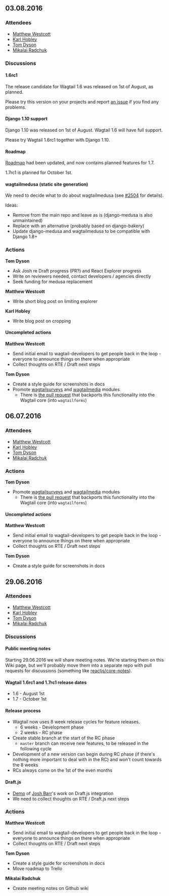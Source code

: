 ## 03.08.2016

### Attendees
* [Matthew Westcott](https://github.com/gasman)
* [Karl Hobley](https://github.com/kaedroho)
* [Tom Dyson](https://github.com/tomdyson)
* [Mikalai Radchuk](https://github.com/m1kola)

### Discussions

#### 1.6rc1

The release candidate for Wagtail 1.6 was released on 1st of August, as planned.

Please try this version on your projects and report [an issue](https://github.com/torchbox/wagtail/issues) if you find any problems.

#### Django 1.10 support

Django 1.10 was released on 1st of August. Wagtail 1.6 will have full support.

Please try Wagtail 1.6rc1 together with Django 1.10.

#### Roadmap

[Roadmap](https://trello.com/b/h9qi3N6V/wagtail-roadmap) had been updated, and now contains planned features for 1.7.

1.7rc1 is planned for October 1st.

#### wagtailmedusa (static site generation)

We need to decide what to do about wagtailmedusa (see [#2504](https://github.com/torchbox/wagtail/issues/2504) for details).

Ideas:
* Remove from the main repo and leave as is (django-medusa is also unmaintained)
* Replace with an alternative (probably based on django-bakery)
* Update django-medusa and wagtailmedusa to be compatible with Django 1.8+

### Actions

**Tom Dyson**
* Ask Josh re Draft progress (PR?) and React Explorer progress
* Write on reviewers needed, contact developers / agencies directly
* Seek funding for medusa replacement

**Matthew Westcott**
* Write short blog post on limiting explorer

**Karl Hobley**
* Write blog post on cropping


#### Uncompleted actions
**Matthew Westcott**
* Send initial email to wagtail-developers to get people back in the loop - everyone to announce things on there when appropriate
* Collect thoughts on RTE / Draft next steps

**Tom Dyson**
* Create a style guide for screenshots in docs
* Promote [wagtailsurveys](https://github.com/torchbox/wagtailsurveys) and [wagtailmedia](https://github.com/torchbox/wagtailmedia) modules
    * There is [the pull request](https://github.com/torchbox/wagtail/pull/2617) that backports this functionality into the Wagtail core (into `wagtailforms`)


## 06.07.2016

### Attendees
* [Matthew Westcott](https://github.com/gasman)
* [Karl Hobley](https://github.com/kaedroho)
* [Tom Dyson](https://github.com/tomdyson)
* [Mikalai Radchuk](https://github.com/m1kola)

### Actions

**Tom Dyson**
* Promote [wagtailsurveys](https://github.com/torchbox/wagtailsurveys) and [wagtailmedia](https://github.com/torchbox/wagtailmedia) modules
    * There is [the pull request](https://github.com/torchbox/wagtail/pull/2617) that backports this functionality into the Wagtail core (into `wagtailforms`)

#### Uncompleted actions
**Matthew Westcott**
* Send initial email to wagtail-developers to get people back in the loop - everyone to announce things on there when appropriate
* Collect thoughts on RTE / Draft next steps

**Tom Dyson**
* Create a style guide for screenshots in docs


## 29.06.2016

### Attendees
* [Matthew Westcott](https://github.com/gasman)
* [Karl Hobley](https://github.com/kaedroho)
* [Tom Dyson](https://github.com/tomdyson)
* [Mikalai Radchuk](https://github.com/m1kola)

### Discussions

#### Public meeting notes

Starting 29.06.2016 we will share meeting notes. We're starting them on this Wiki page, but we'll probably move them into a separate repo with pull requests for discussions (something like [reactjs/core-notes](https://github.com/reactjs/core-notes)).

#### Wagtail 1.6rc1 and 1.7rc1 release dates
* 1.6 - August 1st
* 1.7 - October 1st

#### Release process

* Wagtail now uses 8 week release cycles for feature releases.
    * 6 weeks - Development phase
    * 2 weeks - RC phase
* Create stable branch at the start of the RC phase
    * `master` branch can receive new features, to be released in the following cycle
*  Development of a new version can begin during RC phase (if there's nothing more important to deal with in the RC) and won't count towards the 8 weeks
* RCs always come on the 1st of the even months

#### Draft.js
* [Demo](https://youtu.be/fFySTY4hPaw) of [Josh Barr](https://github.com/JoshBarr)'s work on Draft.js integration
* We need to collect thoughts on RTE / Draft.js next steps

### Actions
**Matthew Westcott**
* Send initial email to wagtail-developers to get people back in the loop - everyone to announce things on there when appropriate
* Collect thoughts on RTE / Draft next steps

**Tom Dyson**
* Create a style guide for screenshots in docs
* Move roadmap to Trello

**Mikalai Radchuk**
* Create meeting notes on Github wiki